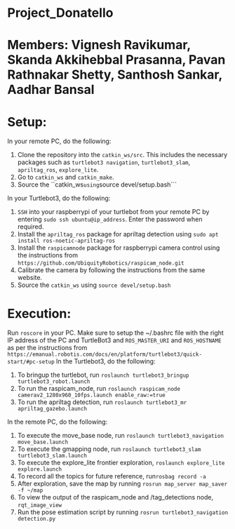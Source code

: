 # Project_Donatello
# Members: Vignesh Ravikumar, Skanda Akkihebbal Prasanna, Pavan Rathnakar Shetty, Santhosh Sankar, Aadhar Bansal
# Setup:
In your remote PC, do the following:
1.  Clone the repository into the ```catkin_ws/src```. This includes the necessary packages such as ```turtlebot3 navigation```, ```turtlebot3_slam```, ```apriltag_ros```, ```explore_lite```.
2. Go to ```catkin_ws``` and ```catkin_make```.
3. Source the ``catkin_ws``` using ```source devel/setup.bash```

In your Turtlebot3, do the following:
1. ```SSH``` into your raspberrypi of your turtlebot from your remote PC by entering ```sudo ssh ubuntu@ip_address```. Enter the password when required.
2. Install the ```apriltag_ros``` package for apriltag detection using ```sudo apt install ros-noetic-apriltag-ros```
3. Install the ```raspicamnode``` package for raspberrypi camera control using the instructions from ```https://github.com/UbiquityRobotics/raspicam_node.git```
4. Calibrate the camera by following the instructions from the same website.
5. Source the ```catkin_ws``` using ```source devel/setup.bash```

# Execution:
Run ```roscore``` in your PC. Make sure to setup the ~/.bashrc file with the right IP address of the PC and TurtleBot3 and ```ROS_MASTER_URI``` and ```ROS_HOSTNAME``` as per the instructions from ```https://emanual.robotis.com/docs/en/platform/turtlebot3/quick-start/#pc-setup```
In the Turtlebot3, do the following:
1. To bringup the turtlebot, run ```roslaunch turtlebot3_bringup turtlebot3_robot.launch```
2. To run the raspicam_node, run ```roslaunch raspicam_node camerav2_1280x960_10fps.launch enable_raw:=true```
3. To run the apriltag detection, run ```roslaunch turtlebot3_mr apriltag_gazebo.launch```

In the remote PC, do the following:
1. To execute the move_base node, run ```roslaunch turtlebot3_navigation move_base.launch```
2. To execute the gmapping node, run ```roslaunch turtlebot3_slam turtlebot3_slam.launch```
3. To execute the explore_lite frontier exploration, ```roslaunch explore_lite explore.launch```
4. To record all the topics for future reference, run```rosbag record -a```
5. After exploration, save the map by running ```rosrun map_server map_saver -f ~/map```
6. To view the output of the raspicam_node and /tag_detections node, ```rqt_image_view```
7. Run the pose estimation script by running ```rosrun turtlebot3_navigation detection.py```

